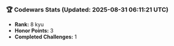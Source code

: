 ### 🏆 Codewars Stats (Updated: 2025-08-31 06:11:21 UTC)

- **Rank:** 8 kyu
- **Honor Points:** 3
- **Completed Challenges:** 1
